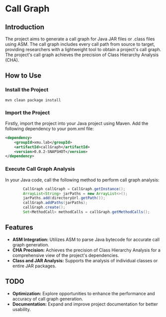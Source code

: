 # Call Graph

## Introduction

The project aims to generate a call graph for Java JAR files or .class files using ASM. The call graph includes every call path from source to target, providing researchers with a lightweight tool to obtain a project's call graph. The project's call graph achieves the precision of Class Hierarchy Analysis (CHA).

## How to Use

### Install the Project

```shell
mvn clean package install
```

### Import the Project

Firstly, import the project into your Java project using Maven. Add the following dependency to your pom.xml file:

```xml
<dependency>
    <groupId>xmu.lab</groupId>
    <artifactId>callGraph</artifactId>
    <version>0.0.2-SNAPSHOT</version>
</dependency>
```

### Execute Call Graph Analysis

In your Java code, call the following method to perform call graph analysis:

```java
        CallGraph callGraph = CallGraph.getInstance();
        ArrayList<String> jarPaths = new ArrayList<>();
        jarPaths.add(directoryUrl.getPath());
        callGraph.addPaths(jarPaths);
        callGraph.create();
        Set<MethodCall> methodCalls = callGraph.getMethodCalls();
```

## Features

- **ASM Integration:** Utilizes ASM to parse Java bytecode for accurate call graph generation.
- **CHA Precision:** Achieves the precision of Class Hierarchy Analysis for a comprehensive view of the project's dependencies.
- **Class and JAR Analysis:** Supports the analysis of individual classes or entire JAR packages.

## TODO

- **Optimization:** Explore opportunities to enhance the performance and accuracy of call graph generation.
- **Documentation:** Expand and improve project documentation for better usability.

